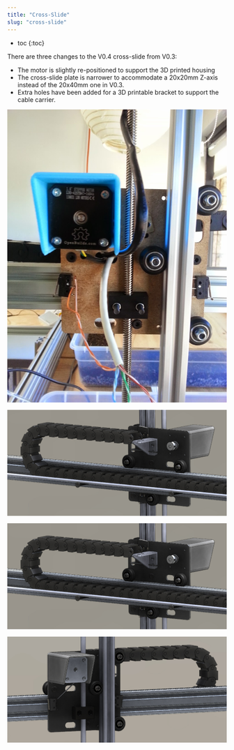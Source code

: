 ```yaml
---
title: "Cross-Slide"
slug: "cross-slide"
---
```


* toc
{:toc}

There are three changes to the V0.4 cross-slide from V0.3:

  * The motor is slightly re-positioned to support the 3D printed housing
  * The cross-slide plate is narrower to accommodate a 20x20mm Z-axis instead of the 20x40mm one in V0.3.
  * Extra holes have been added for a 3D printable bracket to support the cable carrier.

![Genesis_V4_Cross-Slide.jpg](_images/Slide.jpg)



![Genesis_V4_Cross-Slide_2.jpg](_images/Slide_2.jpg)



![V4_Cross-Slide_2.jpg](_images/Slide_2.jpg)



![V4_Cross-Slide_1.jpg](_images/Slide_1.jpg)

